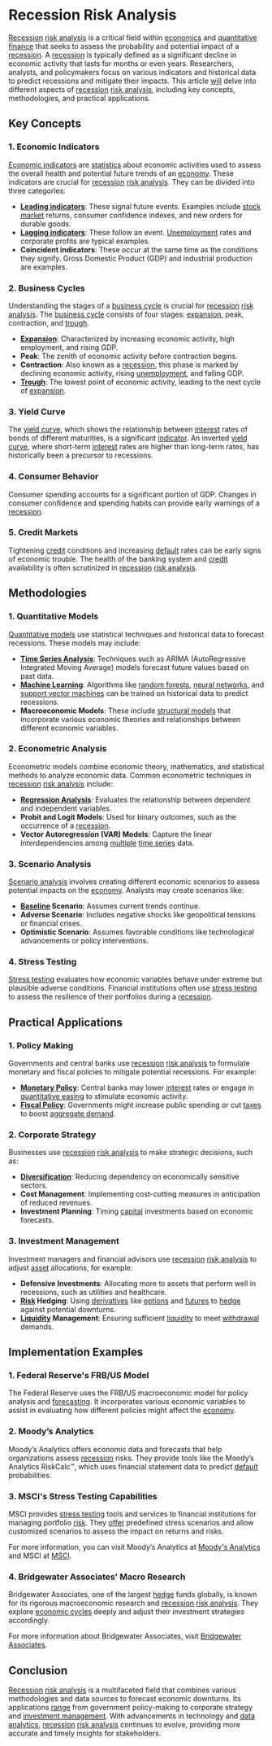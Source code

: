 # Recession Risk Analysis

[Recession](../r/recession.md) [risk analysis](../r/risk_analysis.md) is a critical field within [economics](../e/economics.md) and [quantitative finance](../q/quantitative_finance.md) that seeks to assess the probability and potential impact of a [recession](../r/recession.md). A [recession](../r/recession.md) is typically defined as a significant decline in economic activity that lasts for months or even years. Researchers, analysts, and policymakers focus on various indicators and historical data to predict recessions and mitigate their impacts. This article [will](../w/will.md) delve into different aspects of [recession](../r/recession.md) [risk analysis](../r/risk_analysis.md), including key concepts, methodologies, and practical applications.

## Key Concepts

### 1. Economic Indicators

[Economic indicators](../e/economic_indicators.md) are [statistics](../s/statistics.md) about economic activities used to assess the overall health and potential future trends of an [economy](../e/economy.md). These indicators are crucial for [recession](../r/recession.md) [risk analysis](../r/risk_analysis.md). They can be divided into three categories:

- **[Leading indicators](../l/leading_indicators.md)**: These signal future events. Examples include [stock market](../s/stock_market.md) returns, consumer confidence indexes, and new orders for durable goods.
- **[Lagging indicators](../l/lagging_indicators.md)**: These follow an event. [Unemployment](../u/unemployment.md) rates and corporate profits are typical examples.
- **Coincident indicators**: These occur at the same time as the conditions they signify. Gross Domestic Product (GDP) and industrial production are examples.

### 2. Business Cycles

Understanding the stages of a [business cycle](../b/business_cycle.md) is crucial for [recession](../r/recession.md) [risk analysis](../r/risk_analysis.md). The [business cycle](../b/business_cycle.md) consists of four stages: [expansion](../e/expansion.md), peak, contraction, and [trough](../t/trough.md).

- **[Expansion](../e/expansion.md)**: Characterized by increasing economic activity, high employment, and rising GDP.
- **Peak**: The zenith of economic activity before contraction begins.
- **Contraction**: Also known as a [recession](../r/recession.md), this phase is marked by declining economic activity, rising [unemployment](../u/unemployment.md), and falling GDP.
- **[Trough](../t/trough.md)**: The lowest point of economic activity, leading to the next cycle of [expansion](../e/expansion.md).

### 3. Yield Curve

The [yield curve](../y/yield_curve.md), which shows the relationship between [interest](../i/interest.md) rates of bonds of different maturities, is a significant [indicator](../i/indicator.md). An inverted [yield curve](../y/yield_curve.md), where short-term [interest](../i/interest.md) rates are higher than long-term rates, has historically been a precursor to recessions.

### 4. Consumer Behavior

Consumer spending accounts for a significant portion of GDP. Changes in consumer confidence and spending habits can provide early warnings of a [recession](../r/recession.md).

### 5. Credit Markets

Tightening [credit](../c/credit.md) conditions and increasing [default](../d/default.md) rates can be early signs of economic trouble. The health of the banking system and [credit](../c/credit.md) availability is often scrutinized in [recession](../r/recession.md) [risk analysis](../r/risk_analysis.md).

## Methodologies

### 1. Quantitative Models

[Quantitative models](../q/quantitative_models.md) use statistical techniques and historical data to forecast recessions. These models may include:

- **[Time Series Analysis](../t/time_series_analysis.md)**: Techniques such as ARIMA (AutoRegressive Integrated Moving Average) models forecast future values based on past data.
- **[Machine Learning](../m/machine_learning.md)**: Algorithms like [random forests](../r/random_forests_in_trading.md), [neural networks](../n/neural_networks_in_trading.md), and [support vector machines](../s/support_vector_machines_in_trading.md) can be trained on historical data to predict recessions.
- **Macroeconomic Models**: These include [structural models](../s/structural_models_in_trading.md) that incorporate various economic theories and relationships between different economic variables.

### 2. Econometric Analysis

Econometric models combine economic theory, mathematics, and statistical methods to analyze economic data. Common econometric techniques in [recession](../r/recession.md) [risk analysis](../r/risk_analysis.md) include:

- **[Regression Analysis](../r/regression_analysis.md)**: Evaluates the relationship between dependent and independent variables.
- **Probit and Logit Models**: Used for binary outcomes, such as the occurrence of a [recession](../r/recession.md).
- **Vector Autoregression (VAR) Models**: Capture the linear interdependencies among [multiple](../m/multiple.md) [time series](../t/time_series.md) data.

### 3. Scenario Analysis

[Scenario analysis](../s/scenario_analysis.md) involves creating different economic scenarios to assess potential impacts on the [economy](../e/economy.md). Analysts may create scenarios like:

- **[Baseline](../b/baseline.md) Scenario**: Assumes current trends continue.
- **Adverse Scenario**: Includes negative shocks like geopolitical tensions or financial crises.
- **Optimistic Scenario**: Assumes favorable conditions like technological advancements or policy interventions.

### 4. Stress Testing

[Stress testing](../s/stress_testing_in_trading.md) evaluates how economic variables behave under extreme but plausible adverse conditions. Financial institutions often use [stress testing](../s/stress_testing_in_trading.md) to assess the resilience of their portfolios during a [recession](../r/recession.md).

## Practical Applications

### 1. Policy Making

Governments and central banks use [recession](../r/recession.md) [risk analysis](../r/risk_analysis.md) to formulate monetary and fiscal policies to mitigate potential recessions. For example:

- **[Monetary Policy](../m/monetary_policy.md)**: Central banks may lower [interest](../i/interest.md) rates or engage in [quantitative easing](../q/quantitative_easing.md) to stimulate economic activity.
- **[Fiscal Policy](../f/fiscal_policy.md)**: Governments might increase public spending or cut [taxes](../t/taxes.md) to boost [aggregate demand](../a/aggregate_demand.md).

### 2. Corporate Strategy

Businesses use [recession](../r/recession.md) [risk analysis](../r/risk_analysis.md) to make strategic decisions, such as:

- **[Diversification](../d/diversification.md)**: Reducing dependency on economically sensitive sectors.
- **Cost Management**: Implementing cost-cutting measures in anticipation of reduced revenues.
- **Investment Planning**: Timing [capital](../c/capital.md) investments based on economic forecasts.

### 3. Investment Management

Investment managers and financial advisors use [recession](../r/recession.md) [risk analysis](../r/risk_analysis.md) to adjust [asset](../a/asset.md) allocations, for example:

- **Defensive Investments**: Allocating more to assets that perform well in recessions, such as utilities and healthcare.
- **[Risk](../r/risk.md) Hedging**: Using [derivatives](../d/derivatives.md) like [options](../o/options.md) and [futures](../f/futures.md) to [hedge](../h/hedge.md) against potential downturns.
- **[Liquidity](../l/liquidity.md) Management**: Ensuring sufficient [liquidity](../l/liquidity.md) to meet [withdrawal](../w/withdrawal.md) demands.

## Implementation Examples

### 1. Federal Reserve's FRB/US Model

The Federal Reserve uses the FRB/US macroeconomic model for policy analysis and [forecasting](../f/forecasting.md). It incorporates various economic variables to assist in evaluating how different policies might affect the [economy](../e/economy.md).

### 2. Moody’s Analytics

Moody’s Analytics offers economic data and forecasts that help organizations assess [recession](../r/recession.md) risks. They provide tools like the Moody’s Analytics RiskCalc™, which uses financial statement data to predict [default](../d/default.md) probabilities.

### 3. MSCI's Stress Testing Capabilities

MSCI provides [stress testing](../s/stress_testing_in_trading.md) tools and services to financial institutions for managing portfolio [risk](../r/risk.md). They [offer](../o/offer.md) predefined stress scenarios and allow customized scenarios to assess the impact on returns and risks.

For more information, you can visit Moody’s Analytics at [Moody's Analytics](https://www.moodysanalytics.com/) and MSCI at [MSCI](https://www.msci.com/).

### 4. Bridgewater Associates' Macro Research

Bridgewater Associates, one of the largest [hedge](../h/hedge.md) funds globally, is known for its rigorous macroeconomic research and [recession](../r/recession.md) [risk analysis](../r/risk_analysis.md). They explore [economic cycles](../e/economic_cycles.md) deeply and adjust their investment strategies accordingly.

For more information about Bridgewater Associates, visit [Bridgewater Associates](https://www.bridgewater.com/).

## Conclusion

[Recession](../r/recession.md) [risk analysis](../r/risk_analysis.md) is a multifaceted field that combines various methodologies and data sources to forecast economic downturns. Its applications [range](../r/range.md) from government policy-making to corporate strategy and [investment management](../i/investment_management.md). With advancements in technology and [data analytics](../d/data_analytics.md), [recession](../r/recession.md) [risk analysis](../r/risk_analysis.md) continues to evolve, providing more accurate and timely insights for stakeholders.